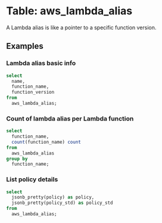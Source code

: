# Table: aws_lambda_alias

A Lambda alias is like a pointer to a specific function version.

## Examples

### Lambda alias basic info

```sql
select
  name,
  function_name,
  function_version
from
  aws_lambda_alias;
```

### Count of lambda alias per Lambda function

```sql
select
  function_name,
  count(function_name) count
from
  aws_lambda_alias
group by
  function_name;
```

### List policy details

```sql
select
  jsonb_pretty(policy) as policy,
  jsonb_pretty(policy_std) as policy_std
from
  aws_lambda_alias;
```
